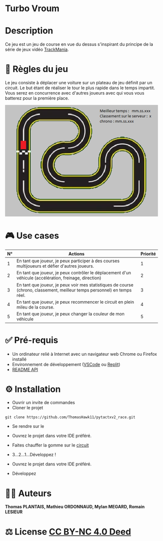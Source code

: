 # Turbo Vroum

# Description

Ce jeu est un jeu de course en vue du dessus s'inspirant du principe de la série de jeux vidéo [TrackMania](https://fr.wikipedia.org/wiki/TrackMania).

# 🎲 Règles du jeu

Le jeu consiste à déplacer une voiture sur un plateau de jeu définit par un circuit. Le but étant de réaliser le tour le plus rapide dans le temps impartit. Vous serez en concurrence avec d'autres joueurs avec qui vous vous batterez pour la première place. 

![Maquette](../../res/maquette.png)

# 🎮 Use cases

| N°  | Actions                                                                                                                  | Priorité |
| --- | ------------------------------------------------------------------------------------------------------------------------ | -------- |
| 1   | En tant que joueur, je peux participer à des courses multijoueurs et défier d'autres joueurs.                            | 1        |
| 2   | En tant que joueur, je peux contrôler le déplacement d'un véhicule (accélération, freinage, direction)                   | 2        |
| 3   | En tant que joueur, je peux voir mes statistiques de course (chrono, classement, meilleur temps personnel) en temps réel.| 3        |
| 4   | En tant que joueur, je peux recommencer le circuit en plein mileu de la course.                                          | 4        |
| 5   | En tant que joueur, je peux changer la couleur de mon véhicule                                                           | 5        |

# ✅ Pré-requis
- Un ordinateur relié à Internet avec un navigateur web Chrome ou Firefox installé
- Environnement de développement ([VSCode](https://code.visualstudio.com/) ou [Replit](https://replit.com/))
- [README API](src/api/README.md)
# ⚙️ Installation
- Ouvrir un invite de commandes
- Cloner le projet
```
git clone https://github.com/ThomasHawk11/pytactxv2_race.git
```
- Se rendre sur le 
- Ouvrez le projet dans votre IDE préféré.
- Faites chauffer la gomme sur le [circuit](https://play.jusdeliens.com/tactx/)
- 3...2...1...Développez !

- Ouvrez le projet dans votre IDE préféré.
- Développez
# 🧑‍💻 Auteurs
**Thomas PLANTAIS, Mathieu ORDONNAUD, Mylan MEGARD, Romain LESIEUR**
# ⚖️ License [CC BY-NC 4.0 Deed](https://creativecommons.org/licenses/by-nc/4.0/)
